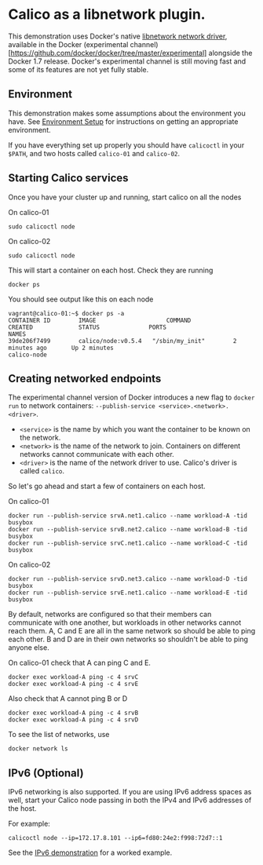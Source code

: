 # Calico as a libnetwork plugin.
This demonstration uses Docker's native [libnetwork network driver](https://github.com/docker/libnetwork), available in the Docker (experimental channel)[https://github.com/docker/docker/tree/master/experimental] alongside the Docker 1.7 release. Docker's experimental channel is still moving fast and some of its features are not yet fully stable.

## Environment
This demonstration makes some assumptions about the environment you have. See 
[Environment Setup](EnvironmentSetup.md) for instructions on getting an 
appropriate environment.

If you have everything set up properly you should have `calicoctl` in your 
`$PATH`, and two hosts called `calico-01` and `calico-02`.

## Starting Calico services<a id="calico-services"></a>

Once you have your cluster up and running, start calico on all the nodes

On calico-01

    sudo calicoctl node

On calico-02

    sudo calicoctl node

This will start a container on each host. Check they are running

    docker ps

You should see output like this on each node

    vagrant@calico-01:~$ docker ps -a
    CONTAINER ID        IMAGE                    COMMAND                CREATED             STATUS              PORTS                                            NAMES
    39de206f7499        calico/node:v0.5.4   "/sbin/my_init"        2 minutes ago       Up 2 minutes                                                         calico-node


## Creating networked endpoints

The experimental channel version of Docker introduces a new flag to 
`docker run` to network containers:  `--publish-service <service>.<network>.<driver>`.

 * `<service>` is the name by which you want the container to be known on the network.
 * `<network>` is the name of the network to join.  Containers on different networks cannot communicate with each other.
 * `<driver>` is the name of the network driver to use.  Calico's driver is called `calico`.

So let's go ahead and start a few of containers on each host.

On calico-01

    docker run --publish-service srvA.net1.calico --name workload-A -tid busybox
    docker run --publish-service srvB.net2.calico --name workload-B -tid busybox
    docker run --publish-service srvC.net1.calico --name workload-C -tid busybox

On calico-02

    docker run --publish-service srvD.net3.calico --name workload-D -tid busybox
    docker run --publish-service srvE.net1.calico --name workload-E -tid busybox

By default, networks are configured so that their members can communicate with 
one another, but workloads in other networks cannot reach them.  A, C and E are
 all in the same network so should be able to ping each other.  B and D are in 
 their own networks so shouldn't be able to ping anyone else.
    
On calico-01 check that A can ping C and E.

    docker exec workload-A ping -c 4 srvC
    docker exec workload-A ping -c 4 srvE

Also check that A cannot ping B or D

    docker exec workload-A ping -c 4 srvB
    docker exec workload-A ping -c 4 srvD

To see the list of networks, use

    docker network ls

## IPv6 (Optional)

IPv6 networking is also supported.  If you are using IPv6 address spaces as
well, start your Calico node passing in both the IPv4 and IPv6 addresses of
the host.

For example:

    calicoctl node --ip=172.17.8.101 --ip6=fd80:24e2:f998:72d7::1
    
See the [IPv6 demonstration](DemonstrationIPv6.md) for a worked example.
